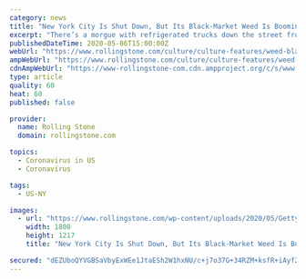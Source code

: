 ```yaml
---
category: news
title: "New York City Is Shut Down, But Its Black-Market Weed Is Booming"
excerpt: "There’s a morgue with refrigerated trucks down the street from me,” says one West Village customer. “If I could live in my bong right now, I’d do it”"
publishedDateTime: 2020-05-06T15:00:00Z
webUrl: "https://www.rollingstone.com/culture/culture-features/weed-black-market-nyc-coronavirus-993041/"
ampWebUrl: "https://www.rollingstone.com/culture/culture-features/weed-black-market-nyc-coronavirus-993041/amp/"
cdnAmpWebUrl: "https://www-rollingstone-com.cdn.ampproject.org/c/s/www.rollingstone.com/culture/culture-features/weed-black-market-nyc-coronavirus-993041/amp/"
type: article
quality: 60
heat: 60
published: false

provider:
  name: Rolling Stone
  domain: rollingstone.com

topics:
  - Coronavirus in US
  - Coronavirus

tags:
  - US-NY

images:
  - url: "https://www.rollingstone.com/wp-content/uploads/2020/05/GettyImages-1218861105C.jpg"
    width: 1800
    height: 1217
    title: "New York City Is Shut Down, But Its Black-Market Weed Is Booming"

secured: "dEZUboQYVGBSaVbyExWEe1JtaESh2W1hxNU/c+j7o37G+34RZM+ksfR+iAyf2pb3G4x5ijWt61cEhTRxm1kYT1aSYPuv7Nta0aTjCFGRTxCQeAJFQnyZfN9Vt0LzoFsT95vMN/uqL3xU81wzXVo1pIkVXFquSbbYxhiExZxJj/qmY2DDCgcUttqkGFqzSk6edwo3byo+stxbs1liJ+R7t43qqk7xzTT4Pj0yzJMQVwSfbN/KiqB3xUlZf3XnDT0l4qNTaX8G7W4TgDj46In54asVFd0USxf5NBL1kpwmffhFwBiRvhYjfUuzgNz2TYW1;Lu3l9IY+6CdmkcRJVQVttw=="
---
```


